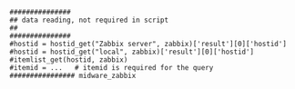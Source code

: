     ###############
    ## data reading, not required in script
    ## 
    ###############
    #hostid = hostid_get("Zabbix server", zabbix)['result'][0]['hostid']
    #hostid = hostid_get("local", zabbix)['result'][0]['hostid']
    #itemlist_get(hostid, zabbix)
    #itemid = ...   # itemid is required for the query
    ################ midware_zabbix
